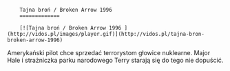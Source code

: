 
        Tajna broń / Broken Arrow 1996 
        =============
        
        [![Tajna broń / Broken Arrow 1996 ](http://vidos.pl/images/player.gif)](http://vidos.pl/tajna-bron-broken-arrow-1996)
        
        
 Amerykański pilot chce sprzedać terrorystom głowice nuklearne. Major Hale i strażniczka parku narodowego Terry starają się do tego nie dopuścić.
    